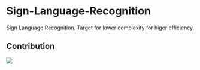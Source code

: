# Sign-Language-Recognition
Sign Language Recognition. Target for lower complexity for higer efficiency.

## Contribution
<a href="https://github.com/YapWH/Sign-Language-Recognition/graphs/contributors">
  <img src="https://contrib.rocks/image?repo=YapWH/Sign-Language-Recognition" />
</a>
